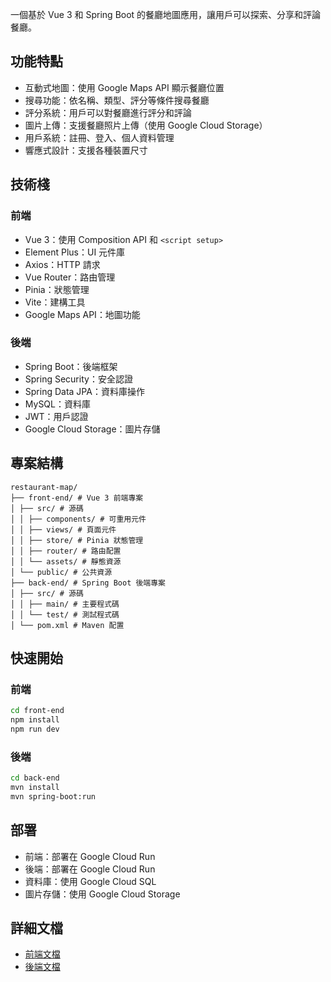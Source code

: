 
一個基於 Vue 3 和 Spring Boot 的餐廳地圖應用，讓用戶可以探索、分享和評論餐廳。

## 功能特點
-  互動式地圖：使用 Google Maps API 顯示餐廳位置
-  搜尋功能：依名稱、類型、評分等條件搜尋餐廳
-  評分系統：用戶可以對餐廳進行評分和評論
-  圖片上傳：支援餐廳照片上傳（使用 Google Cloud Storage）
-  用戶系統：註冊、登入、個人資料管理
-  響應式設計：支援各種裝置尺寸

## 技術棧
### 前端
- Vue 3：使用 Composition API 和 `<script setup>`
- Element Plus：UI 元件庫
- Axios：HTTP 請求
- Vue Router：路由管理
- Pinia：狀態管理
- Vite：建構工具
- Google Maps API：地圖功能

### 後端
- Spring Boot：後端框架
- Spring Security：安全認證
- Spring Data JPA：資料庫操作
- MySQL：資料庫
- JWT：用戶認證
- Google Cloud Storage：圖片存儲

## 專案結構

```plaintext
restaurant-map/
├── front-end/ # Vue 3 前端專案
│ ├── src/ # 源碼
│ │ ├── components/ # 可重用元件
│ │ ├── views/ # 頁面元件
│ │ ├── store/ # Pinia 狀態管理
│ │ ├── router/ # 路由配置
│ │ └── assets/ # 靜態資源
│ └── public/ # 公共資源
├── back-end/ # Spring Boot 後端專案
│ ├── src/ # 源碼
│ │ ├── main/ # 主要程式碼
│ │ └── test/ # 測試程式碼
│ └── pom.xml # Maven 配置
```


## 快速開始

### 前端
```bash
cd front-end
npm install
npm run dev
```

### 後端
```bash
cd back-end
mvn install
mvn spring-boot:run
```

## 部署
- 前端：部署在 Google Cloud Run
- 後端：部署在 Google Cloud Run
- 資料庫：使用 Google Cloud SQL
- 圖片存儲：使用 Google Cloud Storage

## 詳細文檔
- [前端文檔](./front-end/README.md)
- [後端文檔](./back-end/README.md)





